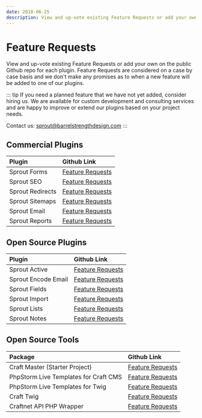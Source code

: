 ```yaml
---
date: 2018-06-25
description: View and up-vote existing Feature Requests or add your own on the public Github repo for each plugin. Feature Requests are considered on a case by case basis and we don't make any promises as to when a new feature will be added to one of our plugins. 
---
```


# Feature Requests

View and up-vote existing Feature Requests or add your own on the public Github repo for each plugin. Feature Requests are considered on a case by case basis and we don't make any promises as to when a new feature will be added to one of our plugins. 

::: tip
If you need a planned feature that we have not yet added, consider hiring us. We are available for custom development and consulting services and are happy to improve or extend our plugins based on your project needs. 

Contact us: [sprout@barrelstrengthdesign.com](mailto:sprout@barrelstrengthdesign.com)
:::

## Commercial Plugins

| Plugin            | Github Link         | 
|:----------------- |:------------------- |
| Sprout Forms      | [Feature Requests][#FormsFR]   | 
| Sprout SEO        | [Feature Requests][#SeoFR]     | 
| Sprout Redirects  | [Feature Requests][#RedirectsFR]  |
| Sprout Sitemaps   | [Feature Requests][#SitemapsFR]   |
| Sprout Email      | [Feature Requests][#EmailFR]   | 
| Sprout Reports    | [Feature Requests][#ReportsFR] | 

[#FormsFR]: https://github.com/barrelstrength/craft-sprout-forms/issues?q=is%3Aopen+is%3Aissue+label%3Afeature
[#SeoFR]: https://github.com/barrelstrength/craft-sprout-seo/issues?q=is%3Aopen+is%3Aissue+label%3Afeature
[#RedirectsFR]: https://github.com/barrelstrength/craft-sprout-redirects/issues?q=is%3Aopen+is%3Aissue+label%3Afeature
[#SitemapsFR]: https://github.com/barrelstrength/craft-sprout-sitemaps/issues?q=is%3Aopen+is%3Aissue+label%3Afeature
[#EmailFR]: https://github.com/barrelstrength/craft-sprout-email/issues?q=is%3Aopen+is%3Aissue+label%3Afeature
[#ReportsFR]: https://github.com/barrelstrength/craft-sprout-reports/issues?q=is%3Aopen+is%3Aissue+label%3Afeature

## Open Source Plugins

| Plugin              | Github Link         | 
|:------------------- |:------------------- |
| Sprout Active       | [Feature Requests][#ActiveFR] | 
| Sprout Encode Email | [Feature Requests][#EncodeFR] | 
| Sprout Fields       | [Feature Requests][#FieldsFR] | 
| Sprout Import       | [Feature Requests][#ImportFR]  | 
| Sprout Lists        | [Feature Requests][#ListsFR]  |  
| Sprout Notes        | [Feature Requests][#NotesFR]  |  

[#ActiveFR]: https://github.com/barrelstrength/craft-sprout-active/issues?q=is%3Aopen+is%3Aissue+label%3Afeature
[#EncodeFR]: https://github.com/barrelstrength/craft-sprout-encode-email/issues?q=is%3Aopen+is%3Aissue+label%3Afeature
[#FieldsFR]: https://github.com/barrelstrength/craft-sprout-fields/issues?q=is%3Aopen+is%3Aissue+label%3Afeature
[#ListsFR]: https://github.com/barrelstrength/craft-sprout-lists/issues?q=is%3Aopen+is%3Aissue+label%3Afeature
[#ImportFR]: https://github.com/barrelstrength/craft-sprout-import/issues?q=is%3Aopen+is%3Aissue+label%3Afeature
[#NotesFR]: https://github.com/barrelstrength/craft-sprout-notes/issues?q=is%3Aopen+is%3Aissue+label%3Afeature

## Open Source Tools

| Package                               | Github Link                   |
|:------------------------------------- |:----------------------------- |
| Craft Master (Starter Project)        | [Feature Requests][#CraftMaster]        |
| PhpStorm Live Templates for Craft CMS | [Feature Requests][#LiveTemplatesCraft] |
| PhpStorm Live Templates for Twig      | [Feature Requests][#LiveTemplatesTwig]  |
| Craft Twig                            | [Feature Requests][#CraftTwig]          |
| Craftnet API PHP Wrapper              | [Feature Requests][#Craftnet]           |

[#CraftMaster]: https://github.com/barrelstrength/craft-master/issues?q=is%3Aopen+is%3Aissue+label%3Afeature
[#LiveTemplatesCraft]: https://github.com/barrelstrength/PhpStorm-Live-Templates-Craft-CMS/issues?q=is%3Aopen+is%3Aissue+label%3Afeature
[#LiveTemplatesTwig]: https://github.com/barrelstrength/PhpStorm-Live-Templates-Twig-Extended/issues?q=is%3Aopen+is%3Aissue+label%3Afeature
[#CraftTwig]: https://github.com/barrelstrength/Craft-Twig.tmbundle/issues?q=is%3Aopen+is%3Aissue+label%3Afeature
[#Craftnet]: https://github.com/barrelstrength/craftnet-php/issues?q=is%3Aopen+is%3Aissue+label%3Afeature


